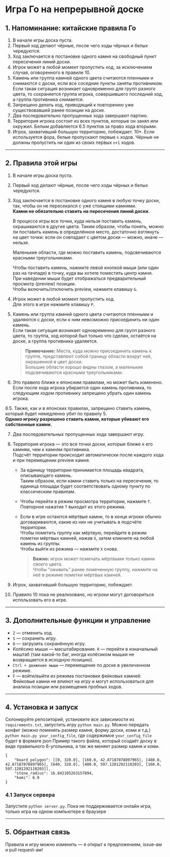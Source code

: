 # Игра Го на непрерывной доске

## 1. Напоминание: китайские правила Го

1. В начале игры доска пуста.
2. Первый ход делают чёрные, после чего ходы чёрных и белых чередуются.
3. Ход заключается в постановке одного камня на свободный пункт пересечения линий доски.
4. Игрок может в любой момент пропустить ход, за исключением случая, оговоренного в правиле 10.
5. Камень или группа камней одного цвета считаются пленными и снимаются с доски, если все соседние пункты заняты противником. Если такая ситуация возникает одновременно для групп разного цвета, то сохраняется группа игрока, совершившего последний ход, а группа противника снимается.
6. Запрещено делать ход, приводящий к повторению уже существовавшей ранее позиции на доске.
7. Два последовательно пропущенных хода завершают партию.
8. Территория игрока состоит из всех пунктов, которые он занял или окружил. Белым добавляется 6.5 пунктов за право хода вторыми.
9. Игрок, захвативший большую территорию, побеждает.
10*. Если используется форa, белые пропускают первые `n` ходов. Чёрные не должны пропустить ни один из своих первых `n+1` ходов.

---

## 2. Правила этой игры

1. В начале игры доска пуста.
2. Первый ход делают чёрные, после чего ходы чёрных и белых чередуются.
3. Ход заключается в постановке одного камня в любую точку доски, так, чтобы он не пересекался с уже стоящими камнями.  
   **Камни не обязательно ставить на пересечения линий доски**.

   В процессе игры все точки, куда нельзя поставить камень, окрашиваются в другие цвета. Таким образом, чтобы понять, можно ли поставить камень в определённое место, достаточно взглянуть на цвет точки: если он совпадает с цветом доски — можно, иначе — нельзя.

   Маленькие области, где можно поставить камень, подсвечиваются красными треугольниками.

   Чтобы поставить камень, нажмите левой кнопкой мыши (или один раз на тачпаде) в точку, куда вы хотите поместить центр камня.  
   При наведении мыши будет отображаться предварительный просмотр (preview) позиции.  
   Чтобы включить/отключить preview, нажмите клавишу `G`.

4. Игрок может в любой момент пропустить ход.  
   Для этого в игре нажмите клавишу `P`.

5. Камень или группа камней одного цвета считаются пленными и удаляются с доски, если к ним невозможно присоединить ни один камень.  
   Если такая ситуация возникает одновременно для групп разного цвета, то группа, ход которой был только что сделан, остаётся на доске, а группа противника удаляется.

   > **Примечание:** Места, куда можно присоединить камень к группе, представляют собой границу области вокруг неё, окрашенной в цвет доски.  
   > Большие области хорошо видны глазом, а маленькие подсвечиваются красными треугольниками.

6. Это правило ближе к японским правилам, но может быть изменено.  
   Если после хода игрока убирается один камень противника, то следующим ходом противнику запрещено убрать один камень игрока.

6.5. Также, как и в японских правилах, запрещено ставить камень, который будет немедленно убит по правилу 5.  
   **Однако игроку разрешено ставить камни, которые убивают его собственные камни.**

7. Два последовательных пропущенных хода завершают игру.
8. Территория игрока — это все точки доски, которые ближе к его камням, чем к камням противника.  
   Подсчёт территории происходит автоматически после каждого хода и при перемещении preview камня.

   - За единицу территории принимается площадь квадрата, описывающего камень.  
     Таким образом, если камни ставить только на пересечения, то единица площади будет соответствовать одному пункту по классическим правилам.

   - Чтобы перейти в режим просмотра территории, нажмите `T`.  
     Повторное нажатие `T` выходит из этого режима.

   - Если в игре остаются мёртвые камни, то в конце игроки обычно договариваются, какие из них не учитывать в подсчёте территории.  
     Чтобы пометить группу как мёртвую, перейдите в режим пометки мёртвых камней, нажав `X`, затем кликните на любой камень из группы.  
     Чтобы выйти из режима — нажмите `X` снова.

     > **Важно:** игрок может помечать мёртвыми только камни своего цвета.  
     > Чтобы "оживить" ранее помеченную группу, нажмите на неё в режиме пометки мёртвых камней.

9. Игрок, захвативший большую территорию, побеждает.
10. Правило 10 пока не реализовано, но игроки могут договориться использовать его в игре.

---

## 3. Дополнительные функции и управление

- `Z` — отменить ход.  
- `S` — сохранить игру.  
- `O` — загрузить сохранённую игру. 
- Колёсико мыши — масштабирование. `R` —  перейти в изначальный маштаб (там какой-то баг, иногда колёсиком мышки не возвращается в исходную позицию).
- `Ctrl + движение мыши` — перемещение по доске в увеличенном режиме.  
- `F` — войти/выйти из режима постановки фейковых камней.  
  Фейковые камни не влияют на игру и могут использоваться для анализа позиции или размещения пробных ходов.
---

## 4. Установка и запуск
Склонируйте репозиторий, установите все зависимости из `requirements.txt`, запустить игру `python main.py`.
Можно передать конфиг (можно поменять размер камня, форму доски, коми и т.д.) `python main.py your_config_file`, где содержимое `your_config_file` будет в формате json
Пример такого файла, который создаёт доску в виде правильного 6-угольника, а так же меняет размер камня и коми.
```
{
    "board_polygon": [[0, 320.0], [160.0, 42.87187078897965], [480.0, 42.87187078897965], [640, 320.0], [480.0, 597.1281292110203], [160.0, 597.1281292110203]],
    "stone_radius": 16.842105263157894,
    "komi": 6.9
}
```

### 4.1 Запуск сервера
Запустите `python server.py`. Пока не поддерживается онлайн игра, только игра на одном компьютере в браузере

--- 
## 5. Обрантная связь
Правила и игру можно изменить — я открыт к предложениям, issue-ам и pull request-ам!
